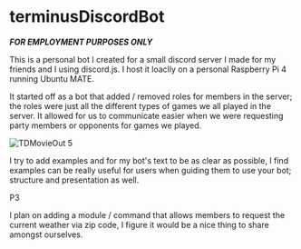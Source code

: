 # terminusDiscordBot

***FOR EMPLOYMENT PURPOSES ONLY***

This is a personal bot I created for a small discord server I made for my friends and I using discord.js. I host it loaclly on a personal Raspberry Pi 4 running Ubuntu MATE. 

It started off as a bot that added / removed roles for members  in the server; the roles were just all the different types of games we all played in the server.
It allowed for us to communicate easier when we were requesting party members or opponents for games we played.

![TDMovieOut 5](https://user-images.githubusercontent.com/68321762/150020146-5fca858f-3ccb-46e4-a894-80e2d68ac6e5.png)


I try to add examples and for my bot's text to be as clear as possible, I find examples can be really useful for users when guiding them to use your bot; structure and presentation as well.

P3

I plan on adding a module / command that allows members to request the current weather via zip code, I figure it would be a nice thing to share amongst ourselves.
